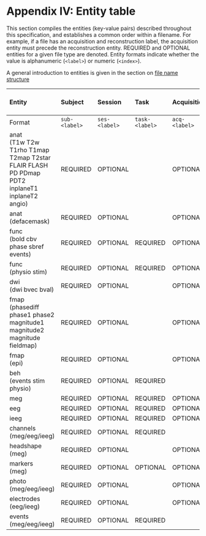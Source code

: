 # Appendix IV: Entity table

This section compiles the entities (key-value pairs) described throughout this
specification, and establishes a common order within a filename. For example, if
a file has an acquisition and reconstruction label, the acquisition entity must
precede the reconstruction entity. REQUIRED and OPTIONAL entities for a given
file type are denoted. Entity formats indicate whether the value is alphanumeric
(`<label>`) or numeric (`<index>`).

A general introduction to entities is given in the section on
[file name structure](../02-common-principles.md#file-name-structure)

| Entity                                                                                         | Subject       | Session       | Task           | Acquisition   | Contrast Enhancing Agent | Reconstruction | Phase-Encoding Direction | Run           | Corresponding modality | Echo           | Channel      | Recording           | Processed (on device) | Space           |
| :--------------------------------------------------------------------------------------------- | :------------ | :------------ | :------------- | :------------ | :----------------------- | :------------- | :----------------------- | :------------ | :--------------------- | :------------- | :----------- | :------------------ | :-------------------- | :---------------|
| Format                                                                                         | `sub-<label>` | `ses-<label>` | `task-<label>` | `acq-<label>` | `ce-<label>`             | `rec-<label>`  | `dir-<label>`            | `run-<index>` | `mod-<label>`          | `echo-<index>` | `ch-<label>` | `recording-<label>` | `proc-<label>`        | `space-<label>` |
| anat<br>(T1w T2w T1rho T1map T2map T2star FLAIR FLASH PD PDmap PDT2 inplaneT1 inplaneT2 angio) | REQUIRED      | OPTIONAL      |                | OPTIONAL      | OPTIONAL                 | OPTIONAL       |                          |               |                        |                | OPTIONAL     |                     |                       |                 |
| anat<br>(defacemask)                                                                           | REQUIRED      | OPTIONAL      |                | OPTIONAL      | OPTIONAL                 | OPTIONAL       |                          |               | OPTIONAL               |                |              |                     |                       |                 |
| func<br>(bold cbv phase sbref events)                                                          | REQUIRED      | OPTIONAL      | REQUIRED       | OPTIONAL      | OPTIONAL                 | OPTIONAL       | OPTIONAL                 | OPTIONAL      |                        | OPTIONAL       | OPTIONAL     |                     |                       |                 |
| func<br>(physio stim)                                                                          | REQUIRED      | OPTIONAL      | REQUIRED       | OPTIONAL      |                          | OPTIONAL       |                          | OPTIONAL      |                        |                |              | OPTIONAL            | OPTIONAL              |                 |
| dwi<br>(dwi bvec bval)                                                                         | REQUIRED      | OPTIONAL      |                | OPTIONAL      |                          |                | OPTIONAL                 | OPTIONAL      |                        |                |              |                     |                       |                 |
| fmap<br>(phasediff phase1 phase2 magnitude1 magnitude2 magnitude fieldmap)                     | REQUIRED      | OPTIONAL      |                | OPTIONAL      |                          |                |                          | OPTIONAL      |                        |                |              |                     |                       |                 |
| fmap<br>(epi)                                                                                  | REQUIRED      | OPTIONAL      |                | OPTIONAL      | OPTIONAL                 |                | REQUIRED                 | OPTIONAL      |                        |                |              |                     |                       |                 |
| beh<br>(events stim physio)                                                                    | REQUIRED      | OPTIONAL      | REQUIRED       |               |                          |                |                          |               |                        |                |              |                     |                       |                 |
| meg<br>                                                                                        | REQUIRED      | OPTIONAL      | REQUIRED       | OPTIONAL      |                          |                |                          | OPTIONAL      |                        |                |              |                     | OPTIONAL              |                 |
| eeg<br>                                                                                        | REQUIRED      | OPTIONAL      | REQUIRED       | OPTIONAL      |                          |                |                          | OPTIONAL      |                        |                |              |                     |                       |                 |
| ieeg<br>                                                                                       | REQUIRED      | OPTIONAL      | REQUIRED       | OPTIONAL      |                          |                |                          | OPTIONAL      |                        |                |              |                     |                       |                 |
| channels<br>(meg/eeg/ieeg)                                                                     | REQUIRED      | OPTIONAL      | REQUIRED       |               |                          |                |                          | OPTIONAL      |                        |                |              |                     |                       |                 |
| headshape<br>(meg)                                                                             | REQUIRED      | OPTIONAL      |                | OPTIONAL      |                          |                |                          |               |                        |                |              |                     |                       | OPTIONAL        |
| markers<br>(meg)                                                                               | REQUIRED      | OPTIONAL      | OPTIONAL       | OPTIONAL      |                          |                |                          |               |                        |                |              |                     |                       | OPTIONAL        |
| photo<br>(meg/eeg/ieeg)                                                                        | REQUIRED      | OPTIONAL      |                | OPTIONAL      |                          |                |                          |               |                        |                |              |                     |                       |                 |        
| electrodes<br>(eeg/ieeg)                                                                       | REQUIRED      | OPTIONAL      |                | OPTIONAL      |                          |                |                          |               |                        |                |              |                     |                       | OPTIONAL        |
| events<br>(meg/eeg/ieeg)                                                                       | REQUIRED      | OPTIONAL      | REQUIRED       |               |                          |                |                          | OPTIONAL      |                        |                |              |                     |                       |                 |        
